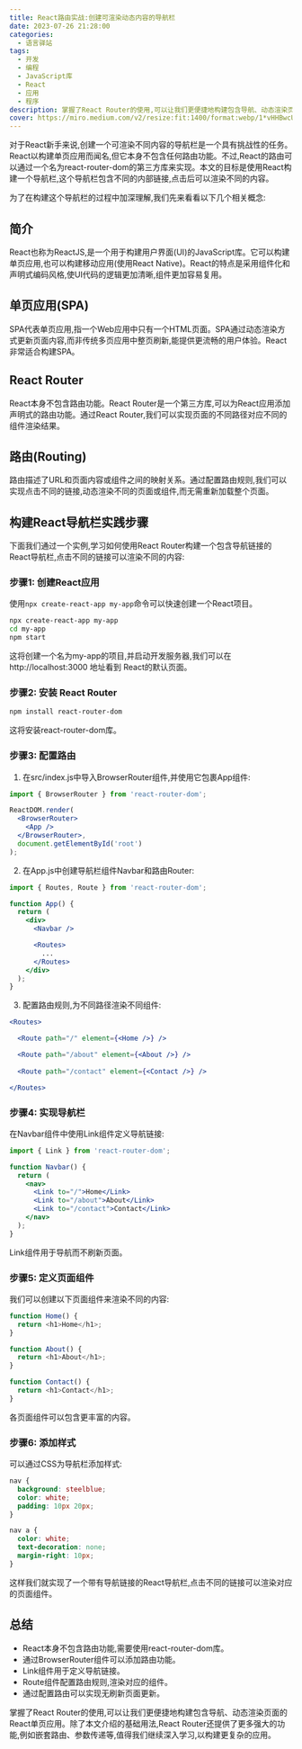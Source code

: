 ```yaml
---
title: React路由实战:创建可渲染动态内容的导航栏
date: 2023-07-26 21:28:00
categories:
  - 语言驿站
tags:
  - 开发
  - 编程
  - JavaScript库
  - React
  - 应用
  - 程序
description: 掌握了React Router的使用,可以让我们更便捷地构建包含导航、动态渲染页面的React单页应用
cover: https://miro.medium.com/v2/resize:fit:1400/format:webp/1*vHHBwcUFUaHWXntSnqKdCA.png
---
```


对于React新手来说,创建一个可渲染不同内容的导航栏是一个具有挑战性的任务。React以构建单页应用而闻名,但它本身不包含任何路由功能。不过,React的路由可以通过一个名为react-router-dom的第三方库来实现。本文的目标是使用React构建一个导航栏,这个导航栏包含不同的内部链接,点击后可以渲染不同的内容。

为了在构建这个导航栏的过程中加深理解,我们先来看看以下几个相关概念:

## 简介

React也称为ReactJS,是一个用于构建用户界面(UI)的JavaScript库。它可以构建单页应用,也可以构建移动应用(使用React Native)。React的特点是采用组件化和声明式编码风格,使UI代码的逻辑更加清晰,组件更加容易复用。

## 单页应用(SPA)

SPA代表单页应用,指一个Web应用中只有一个HTML页面。SPA通过动态渲染方式更新页面内容,而非传统多页应用中整页刷新,能提供更流畅的用户体验。React非常适合构建SPA。

## React Router

React本身不包含路由功能。React Router是一个第三方库,可以为React应用添加声明式的路由功能。通过React Router,我们可以实现页面的不同路径对应不同的组件渲染结果。

## 路由(Routing)

路由描述了URL和页面内容或组件之间的映射关系。通过配置路由规则,我们可以实现点击不同的链接,动态渲染不同的页面或组件,而无需重新加载整个页面。

## 构建React导航栏实践步骤

下面我们通过一个实例,学习如何使用React Router构建一个包含导航链接的React导航栏,点击不同的链接可以渲染不同的内容:

### 步骤1: 创建React应用

使用`npx create-react-app my-app`命令可以快速创建一个React项目。

```sh
npx create-react-app my-app
cd my-app
npm start
```

这将创建一个名为my-app的项目,并启动开发服务器,我们可以在http://localhost:3000 地址看到 React的默认页面。

### 步骤2: 安装 React Router

```sh
npm install react-router-dom
```

这将安装react-router-dom库。

### 步骤3: 配置路由

1. 在src/index.js中导入BrowserRouter组件,并使用它包裹App组件:

```jsx
import { BrowserRouter } from 'react-router-dom';

ReactDOM.render(
  <BrowserRouter>
    <App />
  </BrowserRouter>,
  document.getElementById('root')
);
```

2. 在App.js中创建导航栏组件Navbar和路由Router:

```jsx
import { Routes, Route } from 'react-router-dom';

function App() {
  return (
    <div>
      <Navbar />

      <Routes>
        ...
      </Routes>
    </div>
  );
}
```

3. 配置路由规则,为不同路径渲染不同组件:

```jsx
<Routes>

  <Route path="/" element={<Home />} />

  <Route path="/about" element={<About />} />
  
  <Route path="/contact" element={<Contact />} />

</Routes>
```

### 步骤4: 实现导航栏

在Navbar组件中使用Link组件定义导航链接:

```jsx
import { Link } from 'react-router-dom';

function Navbar() {
  return (
    <nav>
      <Link to="/">Home</Link>
      <Link to="/about">About</Link>
      <Link to="/contact">Contact</Link>
    </nav>
  );
}
```

Link组件用于导航而不刷新页面。

### 步骤5: 定义页面组件

我们可以创建以下页面组件来渲染不同的内容:

```js
function Home() {
  return <h1>Home</h1>;
}

function About() {
  return <h1>About</h1>; 
}

function Contact() {
  return <h1>Contact</h1>;
}
```

各页面组件可以包含更丰富的内容。

### 步骤6: 添加样式

可以通过CSS为导航栏添加样式:

```css
nav {
  background: steelblue;
  color: white;
  padding: 10px 20px;
}

nav a {
  color: white;
  text-decoration: none;
  margin-right: 10px;
}
```

这样我们就实现了一个带有导航链接的React导航栏,点击不同的链接可以渲染对应的页面组件。

## 总结

- React本身不包含路由功能,需要使用react-router-dom库。
- 通过BrowserRouter组件可以添加路由功能。
- Link组件用于定义导航链接。
- Route组件配置路由规则,渲染对应的组件。
- 通过配置路由可以实现无刷新页面更新。

掌握了React Router的使用,可以让我们更便捷地构建包含导航、动态渲染页面的React单页应用。除了本文介绍的基础用法,React Router还提供了更多强大的功能,例如嵌套路由、参数传递等,值得我们继续深入学习,以构建更复杂的应用。